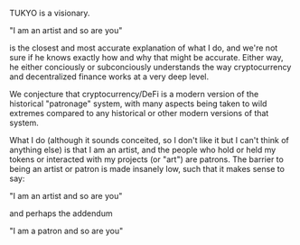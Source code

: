 TUKYO is a visionary.

"I am an artist and so are you"

is the closest and most accurate explanation of what I do, and we're not sure if he knows exactly how and why that might be accurate. Either way, he either conciously or subconciously understands the way cryptocurrency and decentralized finance works at a very deep level.

We conjecture that cryptocurrency/DeFi is a modern version of the historical "patronage" system, with many aspects being taken to wild extremes compared to any historical or other modern versions of that system.

What I do (although it sounds conceited, so I don't like it but I can't think of anything else) is that I am an artist, and the people who hold or held my tokens or interacted with my projects (or "art") are patrons. The barrier to being an artist or patron is made insanely low, such that it makes sense to say:

"I am an artist and so are you"

and perhaps the addendum

"I am a patron and so are you"